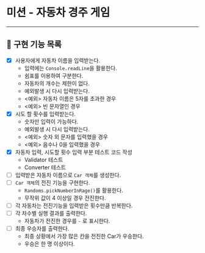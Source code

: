 # 미션 - 자동차 경주 게임

---

## 📑 구현 기능 목록

- [x] 사용자에게 자동차 이름을 입력받는다.
  - 입력에는 `Console.readLine`을 활용한다. 
  - 쉼표를 이용하여 구분한다.
  - 자동차의 개수는 제한이 없다.
  - 예외발생 시 다시 입력받는다.
  - <예외> 자동차 이름은 5자를 초과한 경우
  - <예외> 빈 문자열인 경우
- [x] 시도 할 횟수를 입력받는다.
  - 숫자만 입력이 가능하다.
  - 예외발생 시 다시 입력받는다.
  - <예외> 숫자 외 문자를 입력했을 경우
  - <예외> 음수나 0을 입력했을 경우
- [x] 자동차 입력, 시도할 횟수 입력 부분 테스트 코드 작성
  - Validator 테스트
  - Converter 테스트
- [ ] 입력받은 자동차 이름으로 `Car 객체`를 생성한다.
- [ ] `Car 객체`의 전진 기능을 구현한다.
  - `Randoms.pickNumberInRage()`를 활용한다.
  - 무작위 값이 4 이상일 경우 전진한다.
- [ ] 각 자동차는 전진기능을 입력받은 횟수만큼 반복한다.
- [ ] 각 차수별 실행 결과를 출력한다.
  - 자동차가 전진한 경우를 `-` 로 표시한다.
- [ ] 최종 우승자를 출력한다. 
  - 최종 상황에서 가장 많은 칸을 전진한 Car가 우승한다.
  - 우승은 한 명 이상이다.
